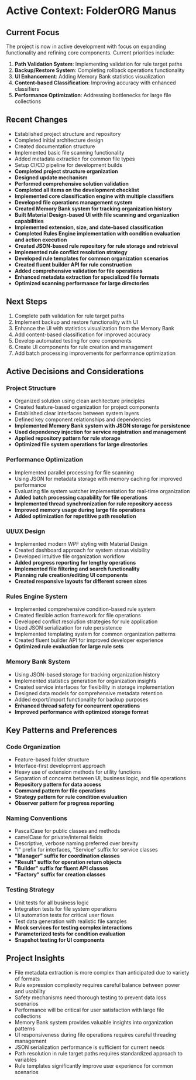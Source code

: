 # Active Context: FolderORG Manus

## Current Focus
The project is now in active development with focus on expanding functionality and refining core components. Current priorities include:

1. **Path Validation System**: Implementing validation for rule target paths
2. **Backup/Restore System**: Completing rollback operations functionality
3. **UI Enhancement**: Adding Memory Bank statistics visualization
4. **Content-based Classification**: Improving accuracy with enhanced classifiers
5. **Performance Optimization**: Addressing bottlenecks for large file collections

## Recent Changes
- Established project structure and repository
- Completed initial architecture design
- Created documentation structure
- Implemented basic file scanning functionality
- Added metadata extraction for common file types
- Setup CI/CD pipeline for development builds
- **Completed project structure organization**
- **Designed update mechanism**
- **Performed comprehensive solution validation**
- **Completed all items on the development checklist**
- **Implemented core classification engine with multiple classifiers**
- **Developed file operations management system**
- **Created Memory Bank system for tracking organization history**
- **Built Material Design-based UI with file scanning and organization capabilities**
- **Implemented extension, size, and date-based classification**
- **Completed Rules Engine implementation with condition evaluation and action execution**
- **Created JSON-based rule repository for rule storage and retrieval**
- **Implemented rule conflict resolution strategy**
- **Developed rule templates for common organization scenarios**
- **Created fluent builder API for rule construction**
- **Added comprehensive validation for file operations**
- **Enhanced metadata extraction for specialized file formats**
- **Optimized scanning performance for large directories**

## Next Steps
1. Complete path validation for rule target paths
2. Implement backup and restore functionality with UI
3. Enhance the UI with statistics visualization from the Memory Bank
4. Add content-based classification for improved accuracy
5. Develop automated testing for core components
6. Create UI components for rule creation and management
7. Add batch processing improvements for performance optimization

## Active Decisions and Considerations

### Project Structure
- Organized solution using clean architecture principles
- Created feature-based organization for project components
- Established clear interfaces between system layers
- Defined key component relationships and dependencies
- **Implemented Memory Bank system with JSON storage for persistence**
- **Used dependency injection for service registration and management**
- **Applied repository pattern for rule storage**
- **Optimized file system operations for large directories**

### Performance Optimization
- Implemented parallel processing for file scanning
- Using JSON for metadata storage with memory caching for improved performance
- Evaluating file system watcher implementation for real-time organization
- **Added batch processing capability for file operations**
- **Implemented thread synchronization for rule repository access**
- **Improved memory usage during large file operations**
- **Added optimization for repetitive path resolution**

### UI/UX Design
- Implemented modern WPF styling with Material Design
- Created dashboard approach for system status visibility
- Developed intuitive file organization workflow
- **Added progress reporting for lengthy operations**
- **Implemented file filtering and search functionality**
- **Planning rule creation/editing UI components**
- **Created responsive layouts for different screen sizes**

### Rules Engine System
- Implemented comprehensive condition-based rule system
- Created flexible action framework for file operations
- Developed conflict resolution strategies for rule application
- Used JSON serialization for rule persistence
- Implemented templating system for common organization patterns
- Created fluent builder API for improved developer experience
- **Optimized rule evaluation for large rule sets**

### Memory Bank System
- Using JSON-based storage for tracking organization history
- Implemented statistics generation for organization insights
- Created service interfaces for flexibility in storage implementation
- Designed data models for comprehensive metadata retention
- Added export/import functionality for backup purposes
- **Enhanced thread safety for concurrent operations**
- **Improved performance with optimized storage format**

## Key Patterns and Preferences

### Code Organization
- Feature-based folder structure
- Interface-first development approach
- Heavy use of extension methods for utility functions
- Separation of concerns between UI, business logic, and file operations
- **Repository pattern for data access**
- **Command pattern for file operations**
- **Strategy pattern for rule condition evaluation**
- **Observer pattern for progress reporting**

### Naming Conventions
- PascalCase for public classes and methods
- camelCase for private/internal fields
- Descriptive, verbose naming preferred over brevity
- "I" prefix for interfaces, "Service" suffix for service classes
- **"Manager" suffix for coordination classes**
- **"Result" suffix for operation return objects**
- **"Builder" suffix for fluent API classes**
- **"Factory" suffix for creation classes**

### Testing Strategy
- Unit tests for all business logic
- Integration tests for file system operations
- UI automation tests for critical user flows
- Test data generation with realistic file samples
- **Mock services for testing complex interactions**
- **Parameterized tests for condition evaluation**
- **Snapshot testing for UI components**

## Project Insights
- File metadata extraction is more complex than anticipated due to variety of formats
- Rule expression complexity requires careful balance between power and usability
- Safety mechanisms need thorough testing to prevent data loss scenarios
- Performance will be critical for user satisfaction with large file collections
- Memory Bank system provides valuable insights into organization patterns
- UI responsiveness during file operations requires careful threading management
- JSON serialization performance is sufficient for current needs
- Path resolution in rule target paths requires standardized approach to variables
- Rule templates significantly improve user experience for common scenarios 